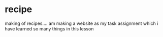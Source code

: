 # recipe
making of recipes....
am making a website as my task assignment which i have learned so many things in this lesson
